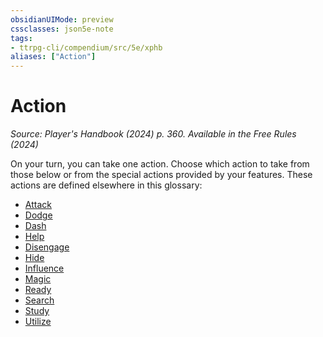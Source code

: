 ```yaml
---
obsidianUIMode: preview
cssclasses: json5e-note
tags:
- ttrpg-cli/compendium/src/5e/xphb
aliases: ["Action"]
---
```

# Action
*Source: Player's Handbook (2024) p. 360. Available in the Free Rules (2024)* 

On your turn, you can take one action. Choose which action to take from those below or from the special actions provided by your features. These actions are defined elsewhere in this glossary:

- [Attack](3-Compendium/rules/actions.md#Attack)  
- [Dodge](3-Compendium/rules/actions.md#Dodge)  
- [Dash](3-Compendium/rules/actions.md#Dash)  
- [Help](3-Compendium/rules/actions.md#Help)  
- [Disengage](3-Compendium/rules/actions.md#Disengage)  
- [Hide](3-Compendium/rules/actions.md#Hide)  
- [Influence](3-Compendium/rules/actions.md#Influence)  
- [Magic](3-Compendium/rules/actions.md#Magic)  
- [Ready](3-Compendium/rules/actions.md#Ready)  
- [Search](3-Compendium/rules/actions.md#Search)  
- [Study](3-Compendium/rules/actions.md#Study)  
- [Utilize](3-Compendium/rules/actions.md#Utilize)
